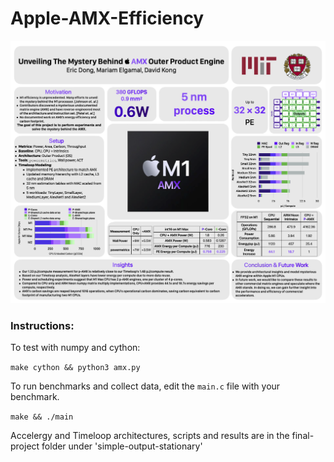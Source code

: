 # Apple-AMX-Efficiency

![poster](poster.png)

### Instructions:
To test with numpy and cython:

`make cython && python3 amx.py`

To run benchmarks and collect data, edit the `main.c` file with your benchmark.

`make && ./main`


Accelergy and Timeloop architectures, scripts and results are in the final-project folder under 'simple-output-stationary'
